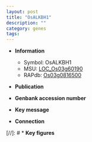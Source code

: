 ```yaml
---
layout: post
title: "OsALKBH1"
description: ""
category: genes
tags: 
---
```


* **Information**  
    + Symbol: OsALKBH1  
    + MSU: [LOC_Os03g60190](http://rice.uga.edu/cgi-bin/ORF_infopage.cgi?orf=LOC_Os03g60190)  
    + RAPdb: [Os03g0816500](http://rapdb.dna.affrc.go.jp/viewer/gbrowse_details/irgsp1?name=Os03g0816500)  

* **Publication**  

* **Genbank accession number**  

* **Key message**  

* **Connection**  

[//]: # * **Key figures**  


